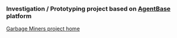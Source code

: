 ### Investigation / Prototyping project based on [AgentBase](http://unigent.com/agentbase/) platform

[Garbage Miners project home](https://unigent.com/garbage-miners/)
